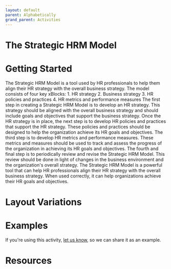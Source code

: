 ```yaml
---
layout: default
parent: Alphabetically
grand_parent: Activities
---
```


# The Strategic HRM Model

# Getting Started

The Strategic HRM Model is a tool used by HR professionals to help them align their HR strategy with the overall business strategy. The model consists of four key xBlocks: 1. HR strategy 2. Business strategy 3. HR policies and practices 4. HR metrics and performance measures The first step in creating a Strategic HRM Model is to develop an HR strategy. This strategy should be aligned with the overall business strategy and should include goals and objectives that support the business strategy. Once the HR strategy is in place, the next step is to develop HR policies and practices that support the HR strategy. These policies and practices should be designed to help the organization achieve its HR goals and objectives. The third step is to develop HR metrics and performance measures. These metrics and measures should be used to track and assess the progress of the organization in achieving its HR goals and objectives. The fourth and final step is to periodically review and revise the Strategic HRM Model. This review should be done in light of changes in the business environment and the organization's overall strategy. The Strategic HRM Model is a powerful tool that can help HR professionals align their HR strategy with the overall business strategy. When used correctly, it can help organizations achieve their HR goals and objectives.

# Layout Variations
# Examples
If you're using this activity, [let us know](https://github.com/Standards-and-Practices/structured-rapid-development/issues/new?assignees=&labels=documentation&template=example-submission.md&title=Example+of+%5Byour+pattern+here%5D), so we can share it as an example.
# Resources